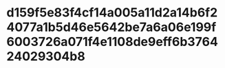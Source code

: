 # d159f5e83f4cf14a005a11d2a14b6f24077a1b5d46e5642be7a6a06e199f6003726a071f4e1108de9eff6b376424029304b8